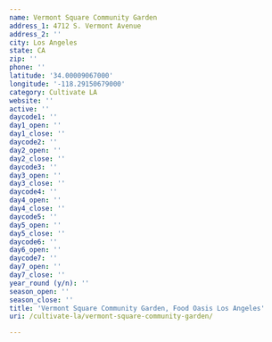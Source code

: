 ```yaml
---
name: Vermont Square Community Garden
address_1: 4712 S. Vermont Avenue
address_2: ''
city: Los Angeles
state: CA
zip: ''
phone: ''
latitude: '34.00009067000'
longitude: '-118.29150679000'
category: Cultivate LA
website: ''
active: ''
daycode1: ''
day1_open: ''
day1_close: ''
daycode2: ''
day2_open: ''
day2_close: ''
daycode3: ''
day3_open: ''
day3_close: ''
daycode4: ''
day4_open: ''
day4_close: ''
daycode5: ''
day5_open: ''
day5_close: ''
daycode6: ''
day6_open: ''
daycode7: ''
day7_open: ''
day7_close: ''
year_round (y/n): ''
season_open: ''
season_close: ''
title: 'Vermont Square Community Garden, Food Oasis Los Angeles'
uri: /cultivate-la/vermont-square-community-garden/

---
```

